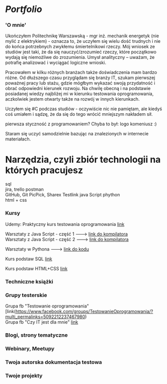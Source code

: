 # *Portfolio*

### 'O mnie'
Ukończyłem Politechnikę Warszawską - mgr inż. mechanik energetyk (nie mylić z elektrykiem) - oznacza to, że uczyłem się wielu dość trudnych i nie do końca potrzebnych zwykłemu śmiertelnikowi rzeczy. Mój wniosek ze studiów jest taki, że da się nauczyć/zrozumieć rzeczy, które początkowo wydają się niemożliwe do zrozumienia.
Umysł analityczny – uważam, że potrafię analizować i wyciągać logiczne wnioski.

Pracowałem w kilku różnych branżach także doświadczenia mam bardzo różne.
Od dłuższego czasu przyglądam się branży IT, szukam pierwszej poważnej pracy lub stażu, gdzie mógłbym wykazać swoją przydatność i obrać odpowiedni kierunek rozwoju.
Na chwilę obecną i na podstawie posiadanej wiedzy najbliżej mi w kierunku testowania oprogramowania, aczkolwiek jestem otwarty także na rozwój w innych kierunkach.
 
Uczyłem się #C podczas studiów - oczywiście nic nie pamiętam, ale kiedyś coś umiałem i sądzę, że da się do tego wrócić mniejszym nakładem sił.

pierwsza styczność z programowaniem? Chyba to był: logo komeniusz :)

Staram się uczyć samodzielnie bazując na znalezionych w internecie materiałach.



# Narzędzia, czyli zbiór technologii na których pracujesz
sql  
jira, trello 
postman  
GitHub, Git
PicPick, Sharex
Testlink
java Script
phython  
html + css


### Kursy
Udemy: Praktyczny kurs testowania oprogramowania [link](https://www.udemy.com/course/praktyczny-kurs-testowania-oprogramowania/)

Warsztaty z Java Script - część 1 ---> [link do kompilatora](https://jsfiddle.net/q8y1akd9/)  
Warsztaty z Java Script - część 2 ---> [link do kompilatora](https://jsfiddle.net/z38ny5g1/1/)

Warsztaty w Pythona ---> [link do kodu](https://github.com/MichalGwarda/Portfolio/blob/main/Python%20-%20lesson%201)

Kurs podstaw SQL [link](https://www.kursysql.pl/szkolenie-sql-w-120-minut/)

Kurs podstaw HTML+CSS [link](https://coderslab.pl/pl/podstawy-html-i-css-darmowe)


### Techniczne książki



### Grupy testerskie
Grupa fb "Testowanie oprogramowania" [link(https://www.facebook.com/groups/TestowanieOprogramowania/?multi_permalinks=5092212237467980)  
Grupa fb "Czy IT jest dla mnie" [link](https://www.facebook.com/groups/czyitjestdlamnie/?multi_permalinks=1081724329047452)



### Blogi, strony tematyczne

### Webinary, Meetupy

### Twoja autorska dokumentacja testowa

### Twoje projekty
